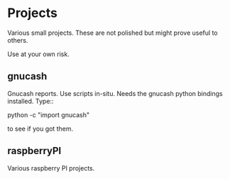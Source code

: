 Projects
========

Various small projects. These are not polished but might prove
useful to others. 

Use at your own risk.

gnucash
-------

Gnucash reports. Use scripts in-situ. Needs the
gnucash python bindings installed. Type::
   
   python -c "import gnucash"

to see if you got them.

raspberryPI
------------

Various raspberry PI projects.


